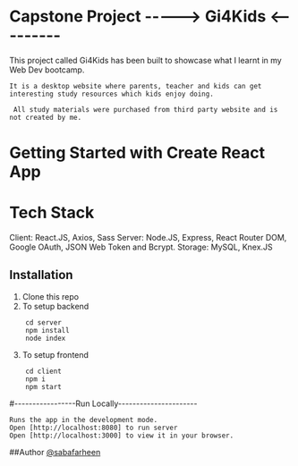 # Capstone Project -----> Gi4Kids <---------

This project called Gi4Kids has been built to showcase what I learnt in my Web Dev bootcamp.

```
It is a desktop website where parents, teacher and kids can get interesting study resources which kids enjoy doing.

 All study materials were purchased from third party website and is not created by me.

```

# Getting Started with Create React App

# Tech Stack

Client: React.JS, Axios, Sass
Server: Node.JS, Express, React Router DOM, Google OAuth, JSON Web Token and Bcrypt.
Storage: MySQL, Knex.JS

## Installation

1. Clone this repo
2. To setup backend

```
    cd server
    npm install
    node index

```

3. To setup frontend

```
    cd client
    npm i
    npm start
```

#-----------------Run Locally----------------------

```
Runs the app in the development mode.
Open [http://localhost:8080] to run server
Open [http://localhost:3000] to view it in your browser.

```

##Author
[@sabafarheen](https://www.github.com/sabafarheen)

```

```
